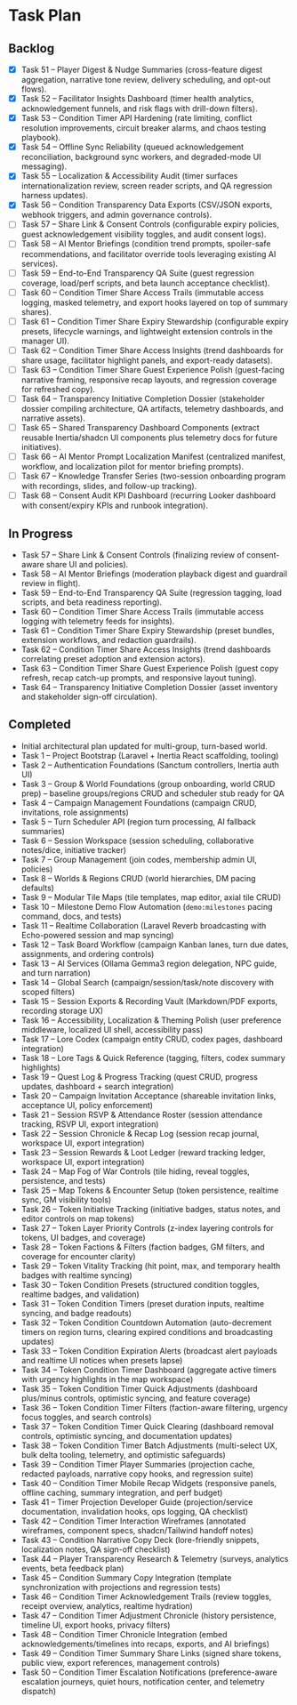 # Task Plan

## Backlog
- [x] Task 51 – Player Digest & Nudge Summaries (cross-feature digest aggregation, narrative tone review, delivery scheduling, and opt-out flows).
- [x] Task 52 – Facilitator Insights Dashboard (timer health analytics, acknowledgement funnels, and risk flags with drill-down filters).
- [x] Task 53 – Condition Timer API Hardening (rate limiting, conflict resolution improvements, circuit breaker alarms, and chaos testing playbook).
- [x] Task 54 – Offline Sync Reliability (queued acknowledgement reconciliation, background sync workers, and degraded-mode UI messaging).
- [x] Task 55 – Localization & Accessibility Audit (timer surfaces internationalization review, screen reader scripts, and QA regression harness updates).
- [x] Task 56 – Condition Transparency Data Exports (CSV/JSON exports, webhook triggers, and admin governance controls).
- [ ] Task 57 – Share Link & Consent Controls (configurable expiry policies, guest acknowledgement visibility toggles, and audit consent logs).
- [ ] Task 58 – AI Mentor Briefings (condition trend prompts, spoiler-safe recommendations, and facilitator override tools leveraging existing AI services).
- [ ] Task 59 – End-to-End Transparency QA Suite (guest regression coverage, load/perf scripts, and beta launch acceptance checklist).
- [ ] Task 60 – Condition Timer Share Access Trails (immutable access logging, masked telemetry, and export hooks layered on top of summary shares).
- [ ] Task 61 – Condition Timer Share Expiry Stewardship (configurable expiry presets, lifecycle warnings, and lightweight extension controls in the manager UI).
- [ ] Task 62 – Condition Timer Share Access Insights (trend dashboards for share usage, facilitator highlight panels, and export-ready datasets).
- [ ] Task 63 – Condition Timer Share Guest Experience Polish (guest-facing narrative framing, responsive recap layouts, and regression coverage for refreshed copy).
- [ ] Task 64 – Transparency Initiative Completion Dossier (stakeholder dossier compiling architecture, QA artifacts, telemetry dashboards, and narrative assets).
- [ ] Task 65 – Shared Transparency Dashboard Components (extract reusable Inertia/shadcn UI components plus telemetry docs for future initiatives).
- [ ] Task 66 – AI Mentor Prompt Localization Manifest (centralized manifest, workflow, and localization pilot for mentor briefing prompts).
- [ ] Task 67 – Knowledge Transfer Series (two-session onboarding program with recordings, slides, and follow-up tracking).
- [ ] Task 68 – Consent Audit KPI Dashboard (recurring Looker dashboard with consent/expiry KPIs and runbook integration).
## In Progress
- Task 57 – Share Link & Consent Controls (finalizing review of consent-aware share UI and policies).
- Task 58 – AI Mentor Briefings (moderation playback digest and guardrail review in flight).
- Task 59 – End-to-End Transparency QA Suite (regression tagging, load scripts, and beta readiness reporting).
- Task 60 – Condition Timer Share Access Trails (immutable access logging with telemetry feeds for insights).
- Task 61 – Condition Timer Share Expiry Stewardship (preset bundles, extension workflows, and redaction guardrails).
- Task 62 – Condition Timer Share Access Insights (trend dashboards correlating preset adoption and extension actors).
- Task 63 – Condition Timer Share Guest Experience Polish (guest copy refresh, recap catch-up prompts, and responsive layout tuning).
- Task 64 – Transparency Initiative Completion Dossier (asset inventory and stakeholder sign-off circulation).

## Completed
- Initial architectural plan updated for multi-group, turn-based world.
- Task 1 – Project Bootstrap (Laravel + Inertia React scaffolding, tooling)
- Task 2 – Authentication Foundations (Sanctum controllers, Inertia auth UI)
- Task 3 – Group & World Foundations (group onboarding, world CRUD prep) – baseline groups/regions CRUD and scheduler stub ready for QA
- Task 4 – Campaign Management Foundations (campaign CRUD, invitations, role assignments)
- Task 5 – Turn Scheduler API (region turn processing, AI fallback summaries)
- Task 6 – Session Workspace (session scheduling, collaborative notes/dice, initiative tracker)
- Task 7 – Group Management (join codes, membership admin UI, policies)
- Task 8 – Worlds & Regions CRUD (world hierarchies, DM pacing defaults)
- Task 9 – Modular Tile Maps (tile templates, map editor, axial tile CRUD)
- Task 10 – Milestone Demo Flow Automation (`demo:milestones` pacing command, docs, and tests)
- Task 11 – Realtime Collaboration (Laravel Reverb broadcasting with Echo-powered session and map syncing)
- Task 12 – Task Board Workflow (campaign Kanban lanes, turn due dates, assignments, and ordering controls)
- Task 13 – AI Services (Ollama Gemma3 region delegation, NPC guide, and turn narration)
- Task 14 – Global Search (campaign/session/task/note discovery with scoped filters)
- Task 15 – Session Exports & Recording Vault (Markdown/PDF exports, recording storage UX)
- Task 16 – Accessibility, Localization & Theming Polish (user preference middleware, localized UI shell, accessibility pass)
- Task 17 – Lore Codex (campaign entity CRUD, codex pages, dashboard integration)
- Task 18 – Lore Tags & Quick Reference (tagging, filters, codex summary highlights)
- Task 19 – Quest Log & Progress Tracking (quest CRUD, progress updates, dashboard + search integration)
- Task 20 – Campaign Invitation Acceptance (shareable invitation links, acceptance UI, policy enforcement)
- Task 21 – Session RSVP & Attendance Roster (session attendance tracking, RSVP UI, export integration)
- Task 22 – Session Chronicle & Recap Log (session recap journal, workspace UI, export integration)
- Task 23 – Session Rewards & Loot Ledger (reward tracking ledger, workspace UI, export integration)
- Task 24 – Map Fog of War Controls (tile hiding, reveal toggles, persistence, and tests)
- Task 25 – Map Tokens & Encounter Setup (token persistence, realtime sync, GM visibility tools)
- Task 26 – Token Initiative Tracking (initiative badges, status notes, and editor controls on map tokens)
- Task 27 – Token Layer Priority Controls (z-index layering controls for tokens, UI badges, and coverage)
- Task 28 – Token Factions & Filters (faction badges, GM filters, and coverage for encounter clarity)
- Task 29 – Token Vitality Tracking (hit point, max, and temporary health badges with realtime syncing)
- Task 30 – Token Condition Presets (structured condition toggles, realtime badges, and validation)
- Task 31 – Token Condition Timers (preset duration inputs, realtime syncing, and badge readouts)
- Task 32 – Token Condition Countdown Automation (auto-decrement timers on region turns, clearing expired conditions and broadcasting updates)
- Task 33 – Token Condition Expiration Alerts (broadcast alert payloads and realtime UI notices when presets lapse)
- Task 34 – Token Condition Timer Dashboard (aggregate active timers with urgency highlights in the map workspace)
- Task 35 – Token Condition Timer Quick Adjustments (dashboard plus/minus controls, optimistic syncing, and feature coverage)
- Task 36 – Token Condition Timer Filters (faction-aware filtering, urgency focus toggles, and search controls)
- Task 37 – Token Condition Timer Quick Clearing (dashboard removal controls, optimistic syncing, and documentation updates)
- Task 38 – Token Condition Timer Batch Adjustments (multi-select UX, bulk delta tooling, telemetry, and optimistic safeguards)
- Task 39 – Condition Timer Player Summaries (projection cache, redacted payloads, narrative copy hooks, and regression suite)
- Task 40 – Condition Timer Mobile Recap Widgets (responsive panels, offline caching, summary integration, and perf budget)
- Task 41 – Timer Projection Developer Guide (projection/service documentation, invalidation hooks, ops logging, QA checklist)
- Task 42 – Condition Timer Interaction Wireframes (annotated wireframes, component specs, shadcn/Tailwind handoff notes)
- Task 43 – Condition Narrative Copy Deck (lore-friendly snippets, localization notes, QA sign-off checklist)
- Task 44 – Player Transparency Research & Telemetry (surveys, analytics events, beta feedback plan)
- Task 45 – Condition Summary Copy Integration (template synchronization with projections and regression tests)
- Task 46 – Condition Timer Acknowledgement Trails (review toggles, receipt overview, analytics, realtime hydration)
- Task 47 – Condition Timer Adjustment Chronicle (history persistence, timeline UI, export hooks, privacy filters)
- Task 48 – Condition Timer Chronicle Integration (embed acknowledgements/timelines into recaps, exports, and AI briefings)
- Task 49 – Condition Timer Summary Share Links (signed share tokens, public view, export references, management controls)
- Task 50 – Condition Timer Escalation Notifications (preference-aware escalation journeys, quiet hours, notification center, and telemetry dispatch)
